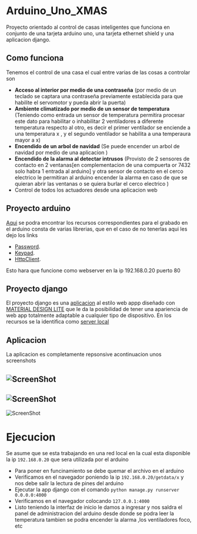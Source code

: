 # Arduino_Uno_XMAS
Proyecto orientado al control de casas inteligentes que funciona en conjunto de una tarjeta arduino uno, una tarjeta ethernet shield y una aplicacion django.
  


Como funciona
-----------

Tenemos el control de una casa el cual entre varias de las cosas a controlar son
  * **Acceso al interior por medio de una contraseña** (por medio de un teclado se captara una contraseña previamente establecida para que habilite el servomotor y pueda abrir la puerta)
  * **Ambiente climatizado por medio de un sensor de temperatura** (Teniendo como entrada un sensor de temperatura permitira procesar este dato para habilitar o inhabilitar 2 ventiladores a diferente temperatura respecto al otro, es decir el primer ventilador se enciende a una temperatura x , y el segundo ventilador se habilita a una temperaura mayor a x)
  * **Encendido de un arbol de navidad** (Se puede encender un arbol de navidad por medio de una aplicacion  )
  * **Encendido de la alarma al detectar intrusos** (Provisto de 2 sensores de contacto en 2 ventanas[en complementacion de una compuerta or 7432 solo habra  1 entrada al arduino] y otra sensor de contacto en el cerco electrico le permitiran al arduino encender la alarma en caso de que se quieran abrir las ventanas o se quiera burlar el cerco electrico )
  * Control de todos los actuadores desde una aplicacion web

Proyecto arduino
-----------

[Aqui](https://github.com/Hernank/Control_domotico_xmas/tree/master/arduino_source/arduinomicro) se podra encontrar los recursos correspondientes para el grabado en el arduino consta de varias librerias, que en el caso de no tenerlas aqui les dejo los links 
  * [Password](http://playground.arduino.cc/uploads/Code/Password.zip).
  * [Keypad](http://playground.arduino.cc/uploads/Code/keypad.zip).
  * [HttpClient](https://github.com/amcewen/HttpClient/archive/2.2.0.zip). 

Esto hara que funcione como webserver en la ip 192.168.0.20 puerto 80

Proyecto django
-----------

El proyecto django es una [aplicacion](https://github.com/Hernank/Control_domotico_xmas/tree/master/serverlocal "") al estilo web appp diseñado con [MATERIAL DESIGN LITE](http://www.getmdl.io/) que le da la posibilidad de tener una apariencia de web app totalmente adaptable a cualquier tipo de dispositivo. En los recursos se la identifica como [server local](https://github.com/Hernank/Control_domotico_xmas/tree/master/serverlocal )


Aplicacion
-----------
La aplicacion es completamente repsonsive acontinuacion unos screenshots 


![ScreenShot](http://1.bp.blogspot.com/-R9JDd3MUZwE/VoXGaXRcuqI/AAAAAAAAImE/gUch2sJAr8s/s1600/micro2.png "Optional Title")
---------
![ScreenShot](http://2.bp.blogspot.com/-GQunUyChYNU/VoXGp9r49JI/AAAAAAAAImM/9WVc6VBhicI/s1600/micro3.png "Optional Title")
----------
![ScreenShot](http://4.bp.blogspot.com/-NsYa55wytlY/VoXGYJ5SEDI/AAAAAAAAIl8/yXJ5v2Q-8Dk/s1600/micro.png "Optional Title")

Ejecucion
=======
Se asume que se esta trabajando en una red local en la cual esta disponible la ip `192.168.0.20` que sera utilizada por el arduino
  * Para poner en funcinamiento se debe quemar el archivo en el arduino
  * Verificamos en el navegador poniendo la ip `192.168.0.20/getdata/x` y nos debe salir la lectura de pines del arduino
  * Ejecutar la app django con el comando `python manage.py runserver 0.0.0.0:4000`
  * Verificamos en el navegador colocando `127.0.0.1:4000 `
  * Listo teniendo la interfaz de inicio le damos a ingresar y nos saldra el panel de administracion del arduino desde donde se podra leer la temperatura tambien se podra encender la alarma ,los ventiladores foco, etc
